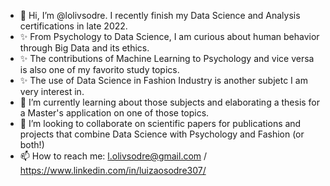 - 👋 Hi, I’m @lolivsodre. I recently finish my Data Science and Analysis certifications in late 2022.
- ✨ From Psychology to Data Science, I am curious about human behavior through Big Data and its ethics. 
- ✨ The contributions of Machine Learning to Psychology and vice versa is also one of my favorito study topics.
- ✨ The use of Data Science in Fashion Industry is another subjetc I am very interest in.
- 🌱 I’m currently learning about those subjects and elaborating a thesis for a Master's application on one of those topics.
- 💞️ I’m looking to collaborate on scientific papers for publications and projects that combine Data Science with Psychology and Fashion (or both!) 
- 📫 How to reach me: l.olivsodre@gmail.com / https://www.linkedin.com/in/luizaosodre307/

<!---
lolivsodre/lolivsodre is a ✨ special ✨ repository because its `README.md` (this file) appears on your GitHub profile.
You can click the Preview link to take a look at your changes.
--->
